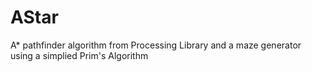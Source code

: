 # AStar
A* pathfinder algorithm from Processing Library and a maze generator using a simplied Prim's Algorithm
